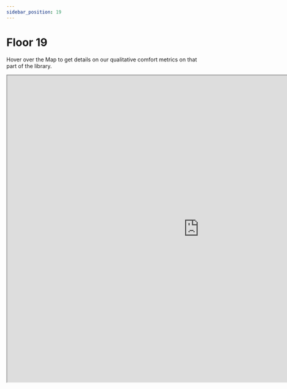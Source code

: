 ```yaml
---
sidebar_position: 19
---
```


# Floor 19

Hover over the Map to get details on our qualitative comfort metrics on that part of the library. 

<iframe src="https://suobset.github.io/iCons/iCons3-CS1/qualitative-floormaps/floor19.html" width="1000" height="800"></iframe>
